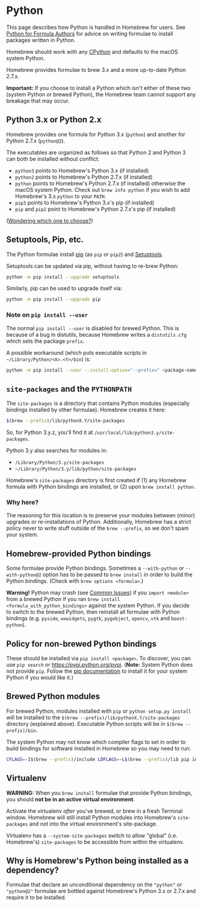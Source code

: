 # Python

This page describes how Python is handled in Homebrew for users. See [Python for Formula Authors](Python-for-Formula-Authors.md) for advice on writing formulae to install packages written in Python.

Homebrew should work with any [CPython](https://stackoverflow.com/questions/2324208/is-there-any-difference-between-cpython-and-python) and defaults to the macOS system Python.

Homebrew provides formulae to brew 3.x and a more up-to-date Python 2.7.x.

**Important:** If you choose to install a Python which isn't either of these two (system Python or brewed Python), the Homebrew team cannot support any breakage that may occur.

## Python 3.x or Python 2.x
Homebrew provides one formula for Python 3.x (`python`) and another for Python 2.7.x (`python@2`).

The executables are organized as follows so that Python 2 and Python 3 can both be installed without conflict:
* `python3` points to Homebrew's Python 3.x (if installed)
* `python2` points to Homebrew's Python 2.7.x (if installed)
* `python` points to Homebrew's Python 2.7.x (if installed) otherwise the macOS system Python. Check out `brew info python` if you wish to add Homebrew's 3.x `python` to your `PATH`.
* `pip3` points to Homebrew's Python 3.x's pip (if installed)
* `pip` and `pip2` point to Homebrew's Python 2.7.x's pip (if installed)

([Wondering which one to choose?](https://wiki.python.org/moin/Python2orPython3))

## Setuptools, Pip, etc.
The Python formulae install [pip](https://pip.pypa.io/) (as `pip` or `pip2`) and [Setuptools](https://pypi.python.org/pypi/setuptools).

Setuptools can be updated via pip, without having to re-brew Python:

```sh
python -m pip install --upgrade setuptools
```

Similarly, pip can be used to upgrade itself via:

```sh
python -m pip install --upgrade pip
```

### Note on `pip install --user`
The normal `pip install --user` is disabled for brewed Python. This is because of a bug in distutils, because Homebrew writes a `distutils.cfg` which sets the package `prefix`.

A possible workaround (which puts executable scripts in `~/Library/Python/<X>.<Y>/bin`) is:

```sh
python -m pip install --user --install-option="--prefix=" <package-name>
```

## `site-packages` and the `PYTHONPATH`
The `site-packages` is a directory that contains Python modules (especially bindings installed by other formulae). Homebrew creates it here:

```sh
$(brew --prefix)/lib/pythonX.Y/site-packages
```

So, for Python 3.y.z, you'll find it at `/usr/local/lib/python3.y/site-packages`.

Python 3.y also searches for modules in:

- `/Library/Python/3.y/site-packages`
- `~/Library/Python/3.y/lib/python/site-packages`

Homebrew's `site-packages` directory is first created if (1) any Homebrew formula with Python bindings are installed, or (2) upon `brew install python`.

### Why here?
The reasoning for this location is to preserve your modules between (minor) upgrades or re-installations of Python. Additionally, Homebrew has a strict policy never to write stuff outside of the `brew --prefix`, so we don't spam your system.

## Homebrew-provided Python bindings
Some formulae provide Python bindings. Sometimes a `--with-python` or `--with-python@2` option has to be passed to `brew install` in order to build the Python bindings. (Check with `brew options <formula>`.)

**Warning!** Python may crash (see [Common Issues](Common-Issues.md)) if you `import <module>` from a brewed Python if you ran `brew install <formula_with_python_bindings>` against the system Python. If you decide to switch to the brewed Python, then reinstall all formulae with Python bindings (e.g. `pyside`, `wxwidgets`, `pygtk`, `pygobject`, `opencv`, `vtk` and `boost-python`).

## Policy for non-brewed Python bindings
These should be installed via `pip install <package>`. To discover, you can use `pip search` or <https://pypi.python.org/pypi>. (**Note:** System Python does not provide `pip`. Follow the [pip documentation](https://pip.readthedocs.io/en/stable/installing/#install-pip) to install it for your system Python if you would like it.)

## Brewed Python modules
For brewed Python, modules installed with `pip` or `python setup.py install` will be installed to the `$(brew --prefix)/lib/pythonX.Y/site-packages` directory (explained above). Executable Python scripts will be in `$(brew --prefix)/bin`.

The system Python may not know which compiler flags to set in order to build bindings for software installed in Homebrew so you may need to run:

```sh
CFLAGS=-I$(brew --prefix)/include LDFLAGS=-L$(brew --prefix)/lib pip install <package>
```

## Virtualenv
**WARNING:** When you `brew install` formulae that provide Python bindings, you should **not be in an active virtual environment**.

Activate the virtualenv *after* you've brewed, or brew in a fresh Terminal window.
Homebrew will still install Python modules into Homebrew's `site-packages` and *not* into the virtual environment's site-package.

Virtualenv has a `--system-site-packages` switch to allow "global" (i.e. Homebrew's) `site-packages` to be accessible from within the virtualenv.

## Why is Homebrew's Python being installed as a dependency?
Formulae that declare an unconditional dependency on the `"python"` or `"python@2"` formulae are bottled against Homebrew's Python 3.x or 2.7.x and require it to be installed.
